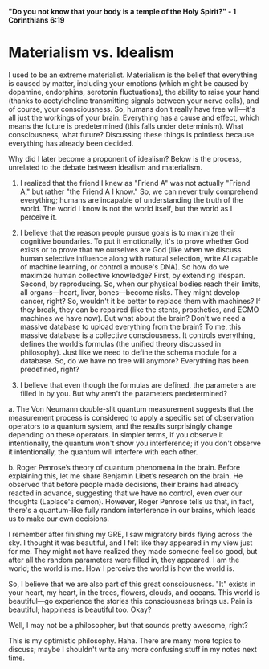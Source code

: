 **"Do you not know that your body is a temple of the Holy Spirit?" - 1 Corinthians 6:19**

# Materialism vs. Idealism

I used to be an extreme materialist. Materialism is the belief that everything is caused by matter, including your emotions (which might be caused by dopamine, endorphins, serotonin fluctuations), the ability to raise your hand (thanks to acetylcholine transmitting signals between your nerve cells), and of course, your consciousness. So, humans don't really have free will—it's all just the workings of your brain. Everything has a cause and effect, which means the future is predetermined (this falls under determinism). What consciousness, what future? Discussing these things is pointless because everything has already been decided.

Why did I later become a proponent of idealism? Below is the process, unrelated to the debate between idealism and materialism.

1. I realized that the friend I knew as "Friend A" was not actually "Friend A," but rather "the Friend A I know." So, we can never truly comprehend everything; humans are incapable of understanding the truth of the world. The world I know is not the world itself, but the world as I perceive it.

2. I believe that the reason people pursue goals is to maximize their cognitive boundaries. To put it emotionally, it's to prove whether God exists or to prove that we ourselves are God (like when we discuss human selective influence along with natural selection, write AI capable of machine learning, or control a mouse's DNA). So how do we maximize human collective knowledge? First, by extending lifespan. Second, by reproducing. So, when our physical bodies reach their limits, all organs—heart, liver, bones—become risks. They might develop cancer, right? So, wouldn't it be better to replace them with machines? If they break, they can be repaired (like the stents, prosthetics, and ECMO machines we have now). But what about the brain? Don't we need a massive database to upload everything from the brain? To me, this massive database is a collective consciousness. It controls everything, defines the world’s formulas (the unified theory discussed in philosophy). Just like we need to define the schema module for a database. So, do we have no free will anymore? Everything has been predefined, right?

3. I believe that even though the formulas are defined, the parameters are filled in by you. But why aren't the parameters predetermined?

a. The Von Neumann double-slit quantum measurement suggests that the measurement process is considered to apply a specific set of observation operators to a quantum system, and the results surprisingly change depending on these operators.
In simpler terms, if you observe it intentionally, the quantum won't show you interference; if you don't observe it intentionally, the quantum will interfere with each other.

b. Roger Penrose’s theory of quantum phenomena in the brain. Before explaining this, let me share Benjamin Libet’s research on the brain. He observed that before people made decisions, their brains had already reacted in advance, suggesting that we have no control, even over our thoughts (Laplace's demon). However, Roger Penrose tells us that, in fact, there's a quantum-like fully random interference in our brains, which leads us to make our own decisions.

I remember after finishing my GRE, I saw migratory birds flying across the sky. I thought it was beautiful, and I felt like they appeared in my view just for me. They might not have realized they made someone feel so good, but after all the random parameters were filled in, they appeared. I am the world; the world is me. How I perceive the world is how the world is.

So, I believe that we are also part of this great consciousness. "It" exists in your heart, my heart, in the trees, flowers, clouds, and oceans. This world is beautiful—go experience the stories this consciousness brings us. Pain is beautiful; happiness is beautiful too. Okay?

Well, I may not be a philosopher, but that sounds pretty awesome, right?

This is my optimistic philosophy. Haha. There are many more topics to discuss; maybe I shouldn't write any more confusing stuff in my notes next time.
